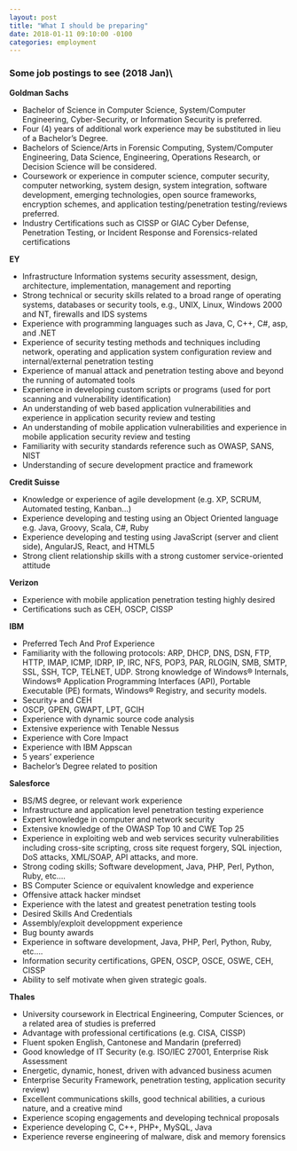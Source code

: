 ```yaml
---
layout: post
title: "What I should be preparing"
date: 2018-01-11 09:10:00 -0100
categories: employment
---
```

### Some job postings to see (2018 Jan)\
**Goldman Sachs**
* Bachelor of Science in Computer Science, System/Computer Engineering, Cyber-Security, or Information Security is preferred. 
* Four (4) years of additional work experience may be substituted in lieu of a Bachelor’s Degree. 
* Bachelors of Science/Arts in Forensic Computing, System/Computer Engineering, Data Science, Engineering, Operations Research, or Decision Science will be considered.
* Coursework or experience in computer science, computer security, computer networking, system design, system integration, software development, emerging technologies, open source frameworks, encryption schemes, and application testing/penetration testing/reviews preferred.
* Industry Certifications such as CISSP or GIAC Cyber Defense, Penetration Testing, or Incident Response and Forensics-related certifications

**EY**
* Infrastructure Information systems security assessment, design, architecture, implementation, management and reporting
* Strong technical or security skills related to a broad range of operating systems, databases or security tools, e.g., UNIX, Linux, Windows 2000 and NT, firewalls and IDS systems
* Experience with programming languages such as Java, C, C++, C#, asp, and .NET
* Experience of security testing methods and techniques including network, operating and application system configuration review and internal/external penetration testing
* Experience of manual attack and penetration testing above and beyond the running of automated tools
* Experience in developing custom scripts or programs (used for port scanning and vulnerability identification)
* An understanding of web based application vulnerabilities and experience in application security review and testing
* An understanding of mobile application vulnerabilities and experience in mobile application security review and testing
* Familiarity with security standards reference such as OWASP, SANS, NIST
* Understanding of secure development practice and framework

**Credit Suisse**
* Knowledge or experience of agile development (e.g. XP, SCRUM, Automated testing, Kanban…)
* Experience developing and testing using an Object Oriented language e.g. Java, Groovy, Scala, C#, Ruby
* Experience developing and testing using JavaScript (server and client side), AngularJS, React, and HTML5
* Strong client relationship skills with a strong customer service-oriented attitude

**Verizon**
* Experience with mobile application penetration testing highly desired
* Certifications such as CEH, OSCP, CISSP

**IBM**
* Preferred Tech And Prof Experience
* Familiarity with the following protocols: ARP, DHCP, DNS, DSN, FTP, HTTP, IMAP, ICMP, IDRP, IP, IRC, NFS, POP3, PAR, RLOGIN, SMB, SMTP, SSL, SSH, TCP, TELNET, UDP. Strong knowledge of Windows® Internals, Windows® Application Programming Interfaces (API), Portable Executable (PE) formats, Windows® Registry, and security models.
* Security+ and CEH
* OSCP, GPEN, GWAPT, LPT, GCIH
* Experience with dynamic source code analysis
* Extensive experience with Tenable Nessus
* Experience with Core Impact
* Experience with IBM Appscan
* 5 years’ experience
* Bachelor’s Degree related to position

**Salesforce**
* BS/MS degree, or relevant work experience
* Infrastructure and application level penetration testing experience
* Expert knowledge in computer and network security
* Extensive knowledge of the OWASP Top 10 and CWE Top 25
* Experience in exploiting web and web services security vulnerabilities including cross-site scripting, cross site request forgery, SQL injection, DoS attacks, XML/SOAP, API attacks, and more.
* Strong coding skills; Software development, Java, PHP, Perl, Python, Ruby, etc….
* BS Computer Science or equivalent knowledge and experience
* Offensive attack hacker mindset
* Experience with the latest and greatest penetration testing tools
* Desired Skills And Credentials
* Assembly/exploit developpment experience
* Bug bounty awards
* Experience in software development, Java, PHP, Perl, Python, Ruby, etc….
* Information security certifications, GPEN, OSCP, OSCE, OSWE, CEH, CISSP
* Ability to self motivate when given strategic goals.

**Thales**
* University coursework in Electrical Engineering, Computer Sciences, or a related area of studies is preferred
* Advantage with professional certifications (e.g. CISA, CISSP)
* Fluent spoken English, Cantonese and Mandarin (preferred)
* Good knowledge of IT Security (e.g. ISO/IEC 27001, Enterprise Risk Assessment
* Energetic, dynamic, honest, driven with advanced business acumen
* Enterprise Security Framework, penetration testing, application security review)
* Excellent communications skills, good technical abilities, a curious nature, and a creative mind
* Experience scoping engagements and developing technical proposals
* Experience developing C, C++, PHP+, MySQL, Java
* Experience reverse engineering of malware, disk and memory forensics
